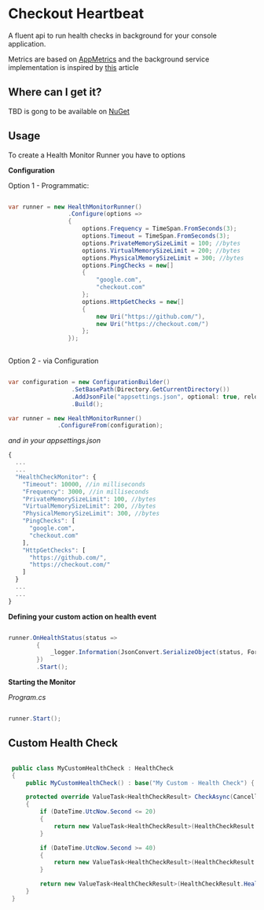 # Checkout Heartbeat

A fluent api to run health checks in background for your console application.

Metrics are based on [AppMetrics](https://www.app-metrics.io/web-monitoring/aspnet-core/) and the background service implementation is inspired by [this](https://blogs.msdn.microsoft.com/cesardelatorre/2017/11/18/implementing-background-tasks-in-microservices-with-ihostedservice-and-the-backgroundservice-class-net-core-2-x/) article

## Where can I get it?

TBD is gong to be available on [NuGet](https://www.nuget.org) 

## Usage

To create a Health Monitor Runner you have to options

__Configuration__

Option 1 - Programmatic:

```c#

var runner = new HealthMonitorRunner()
                 .Configure(options =>
                 {
                     options.Frequency = TimeSpan.FromSeconds(3);
                     options.Timeout = TimeSpan.FromSeconds(3);
                     options.PrivateMemorySizeLimit = 100; //bytes
                     options.VirtualMemorySizeLimit = 200; //bytes
                     options.PhysicalMemorySizeLimit = 300; //bytes
                     options.PingChecks = new[]
                     {
                         "google.com",
                         "checkout.com"
                     };
                     options.HttpGetChecks = new[]
                     {
                         new Uri("https://github.com/"),
                         new Uri("https://checkout.com/")
                     };
                 });
                 
```

Option 2 - via Configuration

```c#

var configuration = new ConfigurationBuilder()
                  .SetBasePath(Directory.GetCurrentDirectory())
                  .AddJsonFile("appsettings.json", optional: true, reloadOnChange: true)
                  .Build();

var runner = new HealthMonitorRunner()
              .ConfigureFrom(configuration);
```

*and in your appsettings.json*


```js
{
  ...
  ...
  "HealthCheckMonitor": {
    "Timeout": 10000, //in milliseconds
    "Frequency": 3000, //in milliseconds
    "PrivateMemorySizeLimit": 100, //bytes
    "VirtualMemorySizeLimit": 200, //bytes
    "PhysicalMemorySizeLimit": 300, //bytes
    "PingChecks": [
      "google.com",
      "checkout.com"
    ],
    "HttpGetChecks": [
      "https://github.com/",
      "https://checkout.com/"
    ]
  }
  ...
  ...
}
```

__Defining your custom action on health event__

```c#

runner.OnHealthStatus(status =>
        {
            _logger.Information(JsonConvert.SerializeObject(status, Formatting.Indented));
        })
        .Start();

```

__Starting the Monitor__

*Program.cs*

```c#

runner.Start();

```

## Custom Health Check

```c#

 public class MyCustomHealthCheck : HealthCheck
 {
     public MyCustomHealthCheck() : base("My Custom - Health Check") { }

     protected override ValueTask<HealthCheckResult> CheckAsync(CancellationToken cancellationToken = default(CancellationToken))
     {
         if (DateTime.UtcNow.Second <= 20)
         {
             return new ValueTask<HealthCheckResult>(HealthCheckResult.Degraded());
         }

         if (DateTime.UtcNow.Second >= 40)
         {
             return new ValueTask<HealthCheckResult>(HealthCheckResult.Unhealthy());
         }

         return new ValueTask<HealthCheckResult>(HealthCheckResult.Healthy());
     }
 }

```
